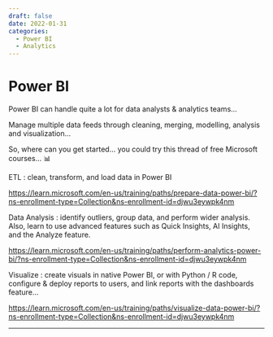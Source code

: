 ```yaml
---
draft: false 
date: 2022-01-31
categories:
  - Power BI
  - Analytics
---
```


# Power BI

Power BI can handle quite a lot for data analysts & analytics teams...

Manage multiple data feeds through cleaning, merging, modelling, analysis and visualization...

So, where can you get started... you could try this thread of free Microsoft courses... 📊

ETL : clean, transform, and load data in Power BI 

https://learn.microsoft.com/en-us/training/paths/prepare-data-power-bi/?ns-enrollment-type=Collection&ns-enrollment-id=djwu3eywpk4nm

Data Analysis : identify outliers, group data, and perform wider analysis. Also, learn to use advanced features such as Quick Insights, AI Insights, and the Analyze feature.

https://learn.microsoft.com/en-us/training/paths/perform-analytics-power-bi/?ns-enrollment-type=Collection&ns-enrollment-id=djwu3eywpk4nm

Visualize : create visuals in native Power BI, or with Python / R code, configure & deploy reports to users, and link reports with the dashboards feature...

https://learn.microsoft.com/en-us/training/paths/visualize-data-power-bi/?ns-enrollment-type=Collection&ns-enrollment-id=djwu3eywpk4nm

---
